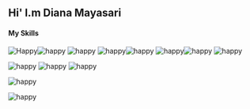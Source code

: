 ## Hi' I.m Diana Mayasari

#### My Skills

![Happy](https://ziadoua.github.io/m3-Markdown-Badges/badges/Python/python2.svg)![happy](https://ziadoua.github.io/m3-Markdown-Badges/badges/ReactNative/reactnative3.svg) ![happy](https://ziadoua.github.io/m3-Markdown-Badges/badges/React/react3.svg)
![happy](https://ziadoua.github.io/m3-Markdown-Badges/badges/PHP/php3.svg)![happy](https://ziadoua.github.io/m3-Markdown-Badges/badges/NodeJS/nodejs2.svg) ![happy](https://ziadoua.github.io/m3-Markdown-Badges/badges/NextJS/nextjs1.svg)![happy](https://ziadoua.github.io/m3-Markdown-Badges/badges/JSON/json1.svg) ![happy](https://ziadoua.github.io/m3-Markdown-Badges/badges/Javascript/javascript3.svg)

![happy](https://ziadoua.github.io/m3-Markdown-Badges/badges/Dart/dart3.svg) ![happy](https://ziadoua.github.io/m3-Markdown-Badges/badges/HTML/html3.svg) ![happy](https://ziadoua.github.io/m3-Markdown-Badges/badges/CSS/css2.svg)

![happy](https://ziadoua.github.io/m3-Markdown-Badges/badges/BuyMeACoffee/buymeacoffee3.svg)

![happy](https://media3.giphy.com/media/v1.Y2lkPTc5MGI3NjExNjZ4NW5vM2hzd3I4d251ZjEzbjQxN2k2Y212dnR6YWFveGhhdGlvcCZlcD12MV9pbnRlcm5hbF9naWZfYnlfaWQmY3Q9Zw/6h5IYmoBn2xYQ/giphy.gif)
